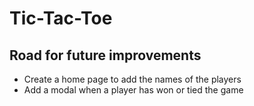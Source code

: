 # Tic-Tac-Toe

## Road for future improvements
<ul>
  <li>Create a home page to add the names of the players</li>
  <li>Add a modal when a player has won or tied the game</li>
</ul>
